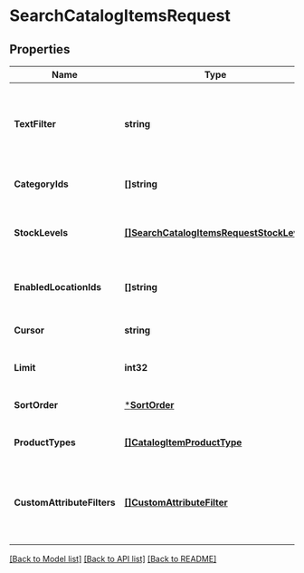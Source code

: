 # SearchCatalogItemsRequest

## Properties
Name | Type | Description | Notes
------------ | ------------- | ------------- | -------------
**TextFilter** | **string** | The text filter expression to return items or item variations containing specified text in the &#x60;name&#x60;, &#x60;description&#x60;, or &#x60;abbreviation&#x60; attribute value of an item, or in the &#x60;name&#x60;, &#x60;sku&#x60;, or &#x60;upc&#x60; attribute value of an item variation. | [optional] [default to null]
**CategoryIds** | **[]string** | The category id query expression to return items containing the specified category IDs. | [optional] [default to null]
**StockLevels** | [**[]SearchCatalogItemsRequestStockLevel**](SearchCatalogItemsRequestStockLevel.md) | The stock-level query expression to return item variations with the specified stock levels. See [SearchCatalogItemsRequestStockLevel](#type-searchcatalogitemsrequeststocklevel) for possible values | [optional] [default to null]
**EnabledLocationIds** | **[]string** | The enabled-location query expression to return items and item variations having specified enabled locations. | [optional] [default to null]
**Cursor** | **string** | The pagination token, returned in the previous response, used to fetch the next batch of pending results. | [optional] [default to null]
**Limit** | **int32** | The maximum number of results to return per page. The default value is 100. | [optional] [default to null]
**SortOrder** | [***SortOrder**](SortOrder.md) |  | [optional] [default to null]
**ProductTypes** | [**[]CatalogItemProductType**](CatalogItemProductType.md) | The product types query expression to return items or item variations having the specified product types. | [optional] [default to null]
**CustomAttributeFilters** | [**[]CustomAttributeFilter**](CustomAttributeFilter.md) | The customer-attribute filter to return items or item variations matching the specified custom attribute expressions. A maximum number of 10 custom attribute expressions are supported in a single call to the [SearchCatalogItems](api-endpoint:Catalog-SearchCatalogItems) endpoint. | [optional] [default to null]

[[Back to Model list]](../README.md#documentation-for-models) [[Back to API list]](../README.md#documentation-for-api-endpoints) [[Back to README]](../README.md)

